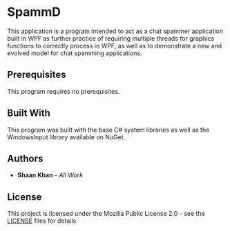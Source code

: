# SpammD
This application is a program intended to act as a chat spammer application built in WPF as further practice of requiring multiple threads for graphics functions to correctly process in WPF, as well as to demonstrate a new and evolved model for chat spamming applications.

## Prerequisites
This program requires no prerequisites.

## Built With
This program was built with the base C# system libraries as well as the WindowsInput library available on NuGet.

## Authors
* **Shaan Khan** - *All Work*

## License
This project is licensed under the Mozilla Public License 2.0 - see the [LICENSE](https://github.com/ShaanCoding/SpammD/blob/master/LICENSE) files for details
